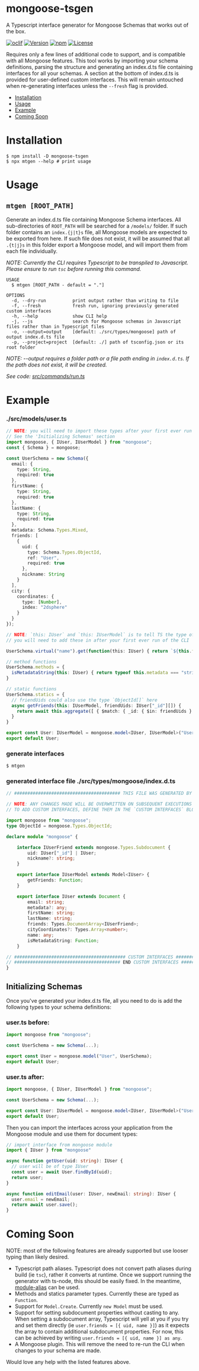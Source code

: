 mongoose-tsgen
==============

A Typescript interface generator for Mongoose Schemas that works out of the box.

[![oclif](https://img.shields.io/badge/cli-oclif-brightgreen.svg)](https://oclif.io)
[![Version](https://img.shields.io/npm/v/mongoose-tsgen.svg)](https://npmjs.org/package/mongoose-tsgen)
[![npm](https://img.shields.io/npm/dt/mongoose-tsgen)](https://www.npmjs.com/package/mongoose-tsgen)
[![License](https://img.shields.io/npm/l/mongoose-tsgen.svg)](https://github.com/Bounced-Inc/mongoose-tsgen/blob/master/package.json)
<!-- [![Downloads/week](https://img.shields.io/npm/dw/mongoose-tsgen.svg)](https://npmjs.org/package/mongoose-tsgen) -->

Requires only a few lines of additional code to support, and is compatible with all Mongoose features. This tool works by importing your schema definitions, parsing the structure and generating an index.d.ts file containing interfaces for all your schemas. A section at the bottom of index.d.ts is provided for user-defined custom interfaces. This will remain untouched when re-generating interfaces unless the `--fresh` flag is provided.

<!-- toc -->
* [Installation](#installation)
* [Usage](#usage)
* [Example](#example)
* [Coming Soon](#coming-soon)
<!-- tocstop -->
# Installation
<!-- usage -->
```sh-session
$ npm install -D mongoose-tsgen
$ npx mtgen --help # print usage
```
<!-- usagestop -->
# Usage
<!-- commands -->

## `mtgen [ROOT_PATH]`

Generate an index.d.ts file containing Mongoose Schema interfaces. All sub-directories of `ROOT_PATH` will be searched for a `/models/` folder. If such folder contains an `index.{j|t}s` file, all Mongoose models are expected to be exported from here. If such file does not exist, it will be assumed that all `.{t|j}s` in this folder export a Mongoose model, and will import them from each file individually.

<i>NOTE: Currently the CLI requires Typescript to be transpiled to Javascript. Please ensure to run `tsc` before running this command.</i>

```
USAGE
  $ mtgen [ROOT_PATH - default = "."]

OPTIONS
  -d, --dry-run          print output rather than writing to file
  -f, --fresh            fresh run, ignoring previously generated custom interfaces
  -h, --help             show CLI help
  -j, --js               search for Mongoose schemas in Javascript files rather than in Typescript files
  -o, --output=output    [default: ./src/types/mongoose] path of output index.d.ts file
  -p, --project=project  [default: ./] path of tsconfig.json or its root folder
```

<i>NOTE: --output requires a folder path or a file path ending in `index.d.ts`. If the path does not exist, it will be created.</i>

_See code: [src/commands/run.ts](https://github.com/Bounced-Inc/mongoose-tsgen/blob/master/src/commands/run.ts)_
<!-- commandsstop -->

# Example

### ./src/models/user.ts

```typescript
// NOTE: you will need to import these types after your first ever run of the CLI
// See the 'Initializing Schemas' section
import mongoose, { IUser, IUserModel } from "mongoose";
const { Schema } = mongoose;

const UserSchema = new Schema({
  email: {
    type: String,
    required: true
  },
  firstName: {
    type: String,
    required: true
  },
  lastName: {
    type: String,
    required: true
  },
  metadata: Schema.Types.Mixed,
  friends: [
    {
      uid: {
        type: Schema.Types.ObjectId,
        ref: "User",
        required: true
      },
      nickname: String
    }
  ],
  city: {
    coordinates: {
      type: [Number],
      index: "2dsphere"
    }
  }
});

// NOTE: `this: IUser` and `this: IUserModel` is to tell TS the type of `this' value using the "fake this" feature
// you will need to add these in after your first ever run of the CLI

UserSchema.virtual("name").get(function(this: IUser) { return `${this.firstName} ${this.lastName}` });

// method functions
UserSchema.methods = {
  isMetadataString(this: IUser) { return typeof this.metadata === "string"; }
}

// static functions
UserSchema.statics = {
  // friendUids could also use the type `ObjectId[]` here
  async getFriends(this: IUserModel, friendUids: IUser["_id"][]) {
    return await this.aggregate([ { $match: { _id: { $in: friendUids } } } ]);
  }
}

export const User: IUserModel = mongoose.model<IUser, IUserModel>("User", UserSchema);
export default User;
```

### generate interfaces

```bash
$ mtgen
```

### generated interface file ./src/types/mongoose/index.d.ts

```typescript
// ######################################## THIS FILE WAS GENERATED BY MONGOOSE-TSGEN ######################################## //

// NOTE: ANY CHANGES MADE WILL BE OVERWRITTEN ON SUBSEQUENT EXECUTIONS OF MONGOOSE-TSGEN.
// TO ADD CUSTOM INTERFACES, DEFINE THEM IN THE `CUSTOM INTERFACES` BLOCK

import mongoose from "mongoose";
type ObjectId = mongoose.Types.ObjectId;

declare module "mongoose" {

	interface IUserFriend extends mongoose.Types.Subdocument {
		uid: IUser["_id"] | IUser;
		nickname?: string;
	}

	export interface IUserModel extends Model<IUser> {
		getFriends: Function;
	}

	export interface IUser extends Document {
		email: string;
		metadata?: any;
		firstName: string;
		lastName: string;
		friends: Types.DocumentArray<IUserFriend>;
		cityCoordinates?: Types.Array<number>;
		name: any;
		isMetadataString: Function;
	}

// ########################################## CUSTOM INTERFACES ########################################## //
// ######################################## END CUSTOM INTERFACES ######################################## //
}
```

## Initializing Schemas

Once you've generated your index.d.ts file, all you need to do is add the following types to your schema definitions:

### user.ts before:

```typescript
import mongoose from "mongoose";

const UserSchema = new Schema(...);

export const User = mongoose.model("User", UserSchema);
export default User;
```

### user.ts after:

```typescript
import mongoose, { IUser, IUserModel } from "mongoose";

const UserSchema = new Schema(...);

export const User: IUserModel = mongoose.model<IUser, IUserModel>("User", UserSchema);
export default User;
```

Then you can import the interfaces across your application from the Mongoose module and use them for document types:

```typescript
// import interface from mongoose module
import { IUser } from "mongoose"

async function getUser(uid: string): IUser {
  // user will be of type IUser
  const user = await User.findById(uid);
  return user;
}

async function editEmail(user: IUser, newEmail: string): IUser {
  user.email = newEmail;
  return await user.save();
}
```

# Coming Soon

NOTE: most of the following features are already supported but use looser typing than likely desired.

- Typescript path aliases. Typescript does not convert path aliases during build (ie `tsc`), rather it converts at runtime. Once we support running the generator with ts-node, this should be easily fixed. In the meantime, [module-alias](https://www.npmjs.com/package/module-alias) can be used.
- Methods and statics parameter types. Currently these are typed as `Function`.
- Support for `Model.Create`. Currently `new Model` must be used.
- Support for setting subdocument properties without casting to any. When setting a subdocument array, Typescript will yell at you if you try and set them directly (ie `user.friends = [{ uid, name }]`) as it expects the array to contain additional subdocument properties. For now, this can be achieved by writing `user.friends = [{ uid, name }] as any`.
- A Mongoose plugin. This will remove the need to re-run the CLI when changes to your schema are made.

Would love any help with the listed features above.
